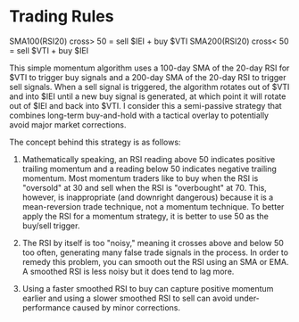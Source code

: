 # Trading Rules

SMA100(RSI20) cross> 50 = sell $IEI + buy $VTI
SMA200(RSI20) cross< 50 = sell $VTI + buy $IEI

This simple momentum algorithm uses a 100-day SMA of the 20-day RSI for $VTI to trigger buy signals and a 200-day SMA of the 20-day RSI to trigger sell signals. When a sell signal is triggered, the algorithm rotates out of $VTI and into $IEI until a new buy signal is generated, at which point it will rotate out of $IEI and back into $VTI. I consider this a semi-passive strategy that combines long-term buy-and-hold with a tactical overlay to potentially avoid major market corrections.

The concept behind this strategy is as follows:

1) Mathematically speaking, an RSI reading above 50 indicates positive trailing momentum and a reading below 50 indicates negative trailing momentum. Most momentum traders like to buy when the RSI is "oversold" at 30 and sell when the RSI is "overbought" at 70. This, however, is inappropriate (and downright dangerous) because it is a mean-reversion trade technique, not a momentum technique. To better apply the RSI for a momentum strategy, it is better to use 50 as the buy/sell trigger.

2) The RSI by itself is too "noisy," meaning it crosses above and below 50 too often, generating many false trade signals in the process. In order to remedy this problem, you can smooth out the RSI using an SMA or EMA. A smoothed RSI is less noisy but it does tend to lag more.

3) Using a faster smoothed RSI to buy can capture positive momentum earlier and using a slower smoothed RSI to sell can avoid under-performance caused by minor corrections.
